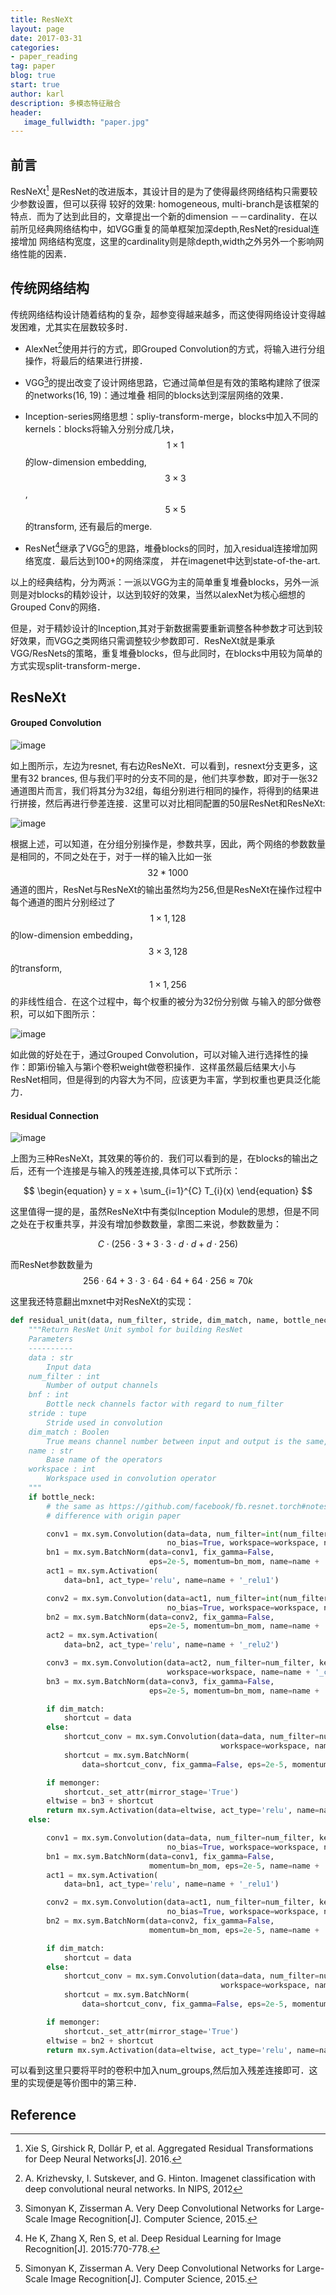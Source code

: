```yaml
---
title: ResNeXt
layout: page
date: 2017-03-31
categories: 
- paper_reading
tag: paper
blog: true
start: true
author: karl
description: 多模态特征融合
header:
   image_fullwidth: "paper.jpg"
---  
```


## 前言

ResNeXt[^1] 是ResNet的改进版本，其设计目的是为了使得最终网络结构只需要较少参数设置，但可以获得
较好的效果: homogeneous, multi-branch是该框架的特点．而为了达到此目的，文章提出一个新的dimension
－－cardinality．在以前所见经典网络结构中，如VGG重复的简单框架加深depth,ResNet的residual连接增加
网络结构宽度，这里的cardinality则是除depth,width之外另外一个影响网络性能的因素．　　

## 传统网络结构　　


传统网络结构设计随着结构的复杂，超参变得越来越多，而这使得网络设计变得越发困难，尤其实在层数较多时．　　

* AlexNet[^4]使用并行的方式，即Grouped Convolution的方式，将输入进行分组操作，将最后的结果进行拼接．

* VGG[^2]的提出改变了设计网络思路，它通过简单但是有效的策略构建除了很深的networks(16, 19)：通过堆叠
相同的blocks达到深层网络的效果．  

* Inception-series网络思想：spliy-transform-merge，blocks中加入不同的kernels：blocks将输入分别分成几块，
$$1 \times 1$$的low-dimension embedding, $$3 \times 3$$, $$5 \times 5$$的transform, 还有最后的merge.  

* ResNet[^3]继承了VGG[^2]的思路，堆叠blocks的同时，加入residual连接增加网络宽度．最后达到100+的网络深度，
并在imagenet中达到state-of-the-art.  



以上的经典结构，分为两派：一派以VGG为主的简单重复堆叠blocks，另外一派则是对blocks的精妙设计，以达到较好的效果，当然以alexNet为核心细想的Grouped Conv的网络．　　

但是，对于精妙设计的Inception,其对于新数据需要重新调整各种参数才可达到较好效果，而VGG之类网络只需调整较少参数即可．ResNeXt就是秉承VGG/ResNets的策略，重复堆叠blocks，但与此同时，在blocks中用较为简单的方式实现split-transform-merge．　　

## ResNeXt  

#### Grouped Convolution  

![image](/downloads/resnet/1.png)  

如上图所示，左边为resnet, 有右边ResNeXt．可以看到，resnext分支更多，这里有32 brances, 但与我们平时的分支不同的是，他们共享参数，即对于一张32通道图片而言，我们将其分为32组，每组分别进行相同的操作，将得到的结果进行拼接，然后再进行參差连接．这里可以对比相同配置的50层ResNet和ResNeXt:  

![image](/downloads/resnet/2.png)  

根据上述，可以知道，在分组分别操作是，参数共享，因此，两个网络的参数数量是相同的，不同之处在于，对于一样的输入比如一张$$32*1000$$通道的图片，ResNet与ResNeXt的输出虽然均为256,但是ResNeXt在操作过程中每个通道的图片分别经过了$$1 \times 1, 128$$的low-dimension embedding，$$3 \times 3, 128$$的transform, $$1 \times 1, 256$$的非线性组合．在这个过程中，每个权重的被分为32份分别做
与输入的部分做卷积，可以如下图所示：　　

![image](/downloads/resnet/3.png)  

如此做的好处在于，通过Grouped Convolution，可以对输入进行选择性的操作：即第i份输入与第i个卷积weight做卷积操作．这样虽然最后结果大小与ResNet相同，但是得到的内容大为不同，应该更为丰富，学到权重也更具泛化能力．　　


#### Residual Connection  

![image](/downloads/resnet/resnext.png)  

上图为三种ResNeXt，其效果的等价的．我们可以看到的是，在blocks的输出之后，还有一个连接是与输入的残差连接,具体可以下式所示：　　
　　

$$
\begin{equation}
y = x + \sum_{i=1}^{C} T_{i}(x)
\end{equation}
$$  

这里值得一提的是，虽然ResNeXt中有类似Inception Module的思想，但是不同之处在于权重共享，并没有增加参数数量，拿图二来说，参数数量为：　　

$$
\begin{equation}
C \cdot (256 \cdot 3 + 3 \cdot 3 \cdot d \cdot d + d \cdot 256)
\end{equation}
$$

而ResNet参数数量为$$256 \cdot 64 + 3 \cdot 3 \cdot 64 \cdot 64 + 64 \cdot 256 \approx 70k$$  

这里我还特意翻出mxnet中对ResNeXt的实现：　　

```python
def residual_unit(data, num_filter, stride, dim_match, name, bottle_neck=True, num_group=32, bn_mom=0.9, workspace=256, memonger=False):
    """Return ResNet Unit symbol for building ResNet
    Parameters
    ----------
    data : str
        Input data
    num_filter : int
        Number of output channels
    bnf : int
        Bottle neck channels factor with regard to num_filter
    stride : tupe
        Stride used in convolution
    dim_match : Boolen
        True means channel number between input and output is the same, otherwise means differ
    name : str
        Base name of the operators
    workspace : int
        Workspace used in convolution operator
    """
    if bottle_neck:
        # the same as https://github.com/facebook/fb.resnet.torch#notes, a bit
        # difference with origin paper

        conv1 = mx.sym.Convolution(data=data, num_filter=int(num_filter * 0.5), kernel=(1, 1), stride=(1, 1), pad=(0, 0),
                                   no_bias=True, workspace=workspace, name=name + '_conv1')
        bn1 = mx.sym.BatchNorm(data=conv1, fix_gamma=False,
                               eps=2e-5, momentum=bn_mom, name=name + '_bn1')
        act1 = mx.sym.Activation(
            data=bn1, act_type='relu', name=name + '_relu1')

        conv2 = mx.sym.Convolution(data=act1, num_filter=int(num_filter * 0.5), num_group=num_group, kernel=(3, 3), stride=stride, pad=(1, 1),
                                   no_bias=True, workspace=workspace, name=name + '_conv2')
        bn2 = mx.sym.BatchNorm(data=conv2, fix_gamma=False,
                               eps=2e-5, momentum=bn_mom, name=name + '_bn2')
        act2 = mx.sym.Activation(
            data=bn2, act_type='relu', name=name + '_relu2')

        conv3 = mx.sym.Convolution(data=act2, num_filter=num_filter, kernel=(1, 1), stride=(1, 1), pad=(0, 0), no_bias=True,
                                   workspace=workspace, name=name + '_conv3')
        bn3 = mx.sym.BatchNorm(data=conv3, fix_gamma=False,
                               eps=2e-5, momentum=bn_mom, name=name + '_bn3')

        if dim_match:
            shortcut = data
        else:
            shortcut_conv = mx.sym.Convolution(data=data, num_filter=num_filter, kernel=(1, 1), stride=stride, no_bias=True,
                                               workspace=workspace, name=name + '_sc')
            shortcut = mx.sym.BatchNorm(
                data=shortcut_conv, fix_gamma=False, eps=2e-5, momentum=bn_mom, name=name + '_sc_bn')

        if memonger:
            shortcut._set_attr(mirror_stage='True')
        eltwise = bn3 + shortcut
        return mx.sym.Activation(data=eltwise, act_type='relu', name=name + '_relu')
    else:

        conv1 = mx.sym.Convolution(data=data, num_filter=num_filter, kernel=(3, 3), stride=stride, pad=(1, 1),
                                   no_bias=True, workspace=workspace, name=name + '_conv1')
        bn1 = mx.sym.BatchNorm(data=conv1, fix_gamma=False,
                               momentum=bn_mom, eps=2e-5, name=name + '_bn1')
        act1 = mx.sym.Activation(
            data=bn1, act_type='relu', name=name + '_relu1')

        conv2 = mx.sym.Convolution(data=act1, num_filter=num_filter, kernel=(3, 3), stride=(1, 1), pad=(1, 1),
                                   no_bias=True, workspace=workspace, name=name + '_conv2')
        bn2 = mx.sym.BatchNorm(data=conv2, fix_gamma=False,
                               momentum=bn_mom, eps=2e-5, name=name + '_bn2')

        if dim_match:
            shortcut = data
        else:
            shortcut_conv = mx.sym.Convolution(data=data, num_filter=num_filter, kernel=(1, 1), stride=stride, no_bias=True,
                                               workspace=workspace, name=name + '_sc')
            shortcut = mx.sym.BatchNorm(
                data=shortcut_conv, fix_gamma=False, eps=2e-5, momentum=bn_mom, name=name + '_sc_bn')

        if memonger:
            shortcut._set_attr(mirror_stage='True')
        eltwise = bn2 + shortcut
        return mx.sym.Activation(data=eltwise, act_type='relu', name=name + '_relu')

```

可以看到这里只要将平时的卷积中加入num_groups,然后加入残差连接即可．这里的实现便是等价图中的第三种．　　


## Reference  

[^1]: Xie S, Girshick R, Dollár P, et al. Aggregated Residual Transformations for Deep Neural Networks[J]. 2016.  

[^2]: Simonyan K, Zisserman A. Very Deep Convolutional Networks for Large-Scale Image Recognition[J]. Computer Science, 2015.  

[^3]: He K, Zhang X, Ren S, et al. Deep Residual Learning for Image Recognition[J]. 2015:770-778.  

[^4]: A. Krizhevsky, I. Sutskever, and G. Hinton. Imagenet classification with deep convolutional neural networks. In NIPS,
2012


